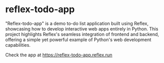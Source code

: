# reflex-todo-app
 "Reflex-todo-app" is a demo to-do list application built using Reflex, showcasing how to develop interactive web apps entirely in Python. This project highlights Reflex's seamless integration of frontend and backend, offering a simple yet powerful example of Python's web development capabilities.

 Check the app at https://reflex-todo-app.reflex.run
